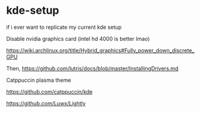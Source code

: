 # kde-setup
if i ever want to replicate my current kde setup

Disable nvidia graphics card (intel hd 4000 is better lmao)

https://wiki.archlinux.org/title/Hybrid_graphics#Fully_power_down_discrete_GPU

Then, https://github.com/lutris/docs/blob/master/InstallingDrivers.md

Catppuccin plasma theme

https://github.com/catppuccin/kde

https://github.com/Luwx/Lightly
